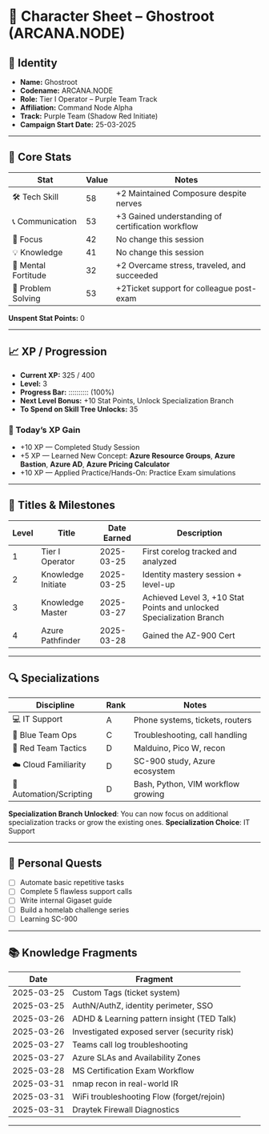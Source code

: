 # 🧾 Character Sheet – Ghostroot (ARCANA.NODE)

## 🪪 Identity
- **Name:** Ghostroot  
- **Codename:** ARCANA.NODE  
- **Role:** Tier I Operator – Purple Team Track  
- **Affiliation:** Command Node Alpha 
- **Track:** Purple Team (Shadow Red Initiate)  
- **Campaign Start Date:** 25-03-2025  

---

## 🧱 Core Stats

| Stat               | Value | Notes                                                    |
|--------------------|-------|----------------------------------------------------------|
| 🛠️ Tech Skill       | 58    | +2 Maintained Composure despite nerves |
| 📞 Communication    | 53    | +3 Gained understanding of certification workflow                |
| 🧠 Focus            | 42    | No change this session                      |
| 💡 Knowledge        | 41    | No change this session                                  |
| 🧘 Mental Fortitude | 32    | +2 Overcame stress, traveled, and succeeded                        |
| 🧩 Problem Solving  | 53    | +2Ticket support for colleague post-exam         |

**Unspent Stat Points:** 0

---

## 📈 XP / Progression

- **Current XP:** 325 / 400 
- **Level:** 3  
- **Progress Bar:** :::::::::: (100%)  
- **Next Level Bonus:** +10 Stat Points, Unlock Specialization Branch
- **To Spend on Skill Tree Unlocks:** 35  

### 🎯 Today’s XP Gain
- +10 XP — Completed Study Session  
- +5 XP — Learned New Concept: **Azure Resource Groups**, **Azure Bastion**, **Azure AD**, **Azure Pricing Calculator**  
- +10 XP — Applied Practice/Hands-On: Practice Exam simulations  

---

## 🏅 Titles & Milestones

| Level | Title              | Date Earned  | Description                           |
|-------|--------------------|--------------|---------------------------------------|
| 1     | Tier I Operator     | 2025-03-25   | First corelog tracked and analyzed    |
| 2     | Knowledge Initiate  | 2025-03-25   | Identity mastery session + level-up   |
| 3     | Knowledge Master    | 2025-03-27   | Achieved Level 3, +10 Stat Points and unlocked Specialization Branch |
| 4     | Azure Pathfinder    | 2025-03-28   | Gained the AZ-900 Cert |

---

## 🔍 Specializations

| Discipline             | Rank | Notes                                     |
|------------------------|------|-------------------------------------------|
| 💻 IT Support           | A    | Phone systems, tickets, routers           |
| 🔵 Blue Team Ops        | C    | Troubleshooting, call handling            |
| 🔴 Red Team Tactics     | D    | Malduino, Pico W, recon                   |
| ☁️ Cloud Familiarity    | D    | SC-900 study, Azure ecosystem             |
| 🧪 Automation/Scripting | D    | Bash, Python, VIM workflow growing        |

**Specialization Branch Unlocked**: You can now focus on additional specialization tracks or grow the existing ones.
**Specialization Choice**: IT Support

---

## 🎯 Personal Quests

- [ ] Automate basic repetitive tasks  
- [ ] Complete 5 flawless support calls  
- [ ] Write internal Gigaset guide  
- [ ] Build a homelab challenge series
- [ ] Learning SC-900  

---

## 📚 Knowledge Fragments

| Date       | Fragment                                      |
|------------|-----------------------------------------------|
| 2025-03-25 | Custom Tags (ticket system)                   |
| 2025-03-25 | AuthN/AuthZ, identity perimeter, SSO          |
| 2025-03-26 | ADHD & Learning pattern insight (TED Talk)    |
| 2025-03-26 | Investigated exposed server (security risk)   |
| 2025-03-27 | Teams call log troubleshooting                |
| 2025-03-27 | Azure SLAs and Availability Zones             |
| 2025-03-28 | MS Certification Exam Workflow                |
| 2025-03-31 | nmap recon in real-world IR                   |
| 2025-03-31 | WiFi troubleshooting Flow (forget/rejoin)     |
| 2025-03-31 | Draytek Firewall Diagnostics                  |

---
